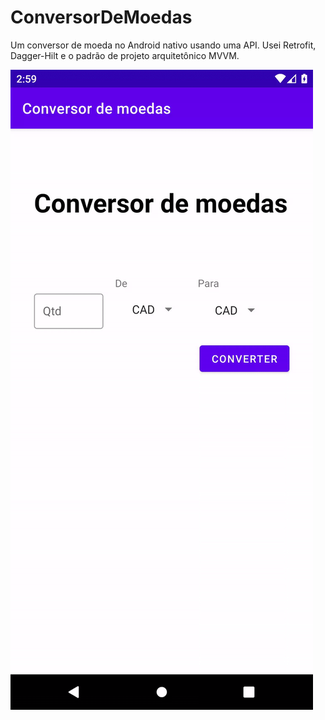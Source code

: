 # ConversorDeMoedas
Um conversor de moeda no Android nativo usando uma API. Usei Retrofit, Dagger-Hilt e o padrão de projeto arquitetônico MVVM.



![](currencyconverter.gif)

